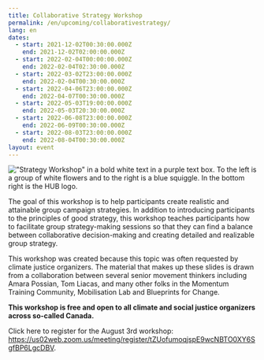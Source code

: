 ```yaml
---
title: Collaborative Strategy Workshop
permalink: /en/upcoming/collaborativestrategy/
lang: en
dates:
  - start: 2021-12-02T00:30:00.000Z
    end: 2021-12-02T02:00:00.000Z
  - start: 2022-02-04T00:00:00.000Z
    end: 2022-02-04T02:30:00.000Z
  - start: 2022-03-02T23:00:00.000Z
    end: 2022-02-04T00:30:00.000Z
  - start: 2022-04-06T23:00:00.000Z
    end: 2022-04-07T00:30:00.000Z
  - start: 2022-05-03T19:00:00.000Z
    end: 2022-05-03T20:30:00.000Z
  - start: 2022-06-08T23:00:00.000Z
    end: 2022-06-09T00:30:00.000Z
  - start: 2022-08-03T23:00:00.000Z
    end: 2022-08-04T00:30:00.000Z
layout: event
---
```

!["Strategy Workshop" in a bold white text in a purple text box. To the left is a group of white flowers and to the right is a blue squiggle. In the bottom right is the HUB logo.](/media/collaborative_strategy_workshop_websitezoom_banner.png "Collaborative Strategy Workshop")

The goal of this workshop is to help participants create realistic and attainable group campaign strategies. In addition to introducing participants to the principles of good strategy, this workshop teaches participants how to facilitate group strategy-making sessions so that they can find a balance between collaborative decision-making and creating detailed and realizable group strategy.

This workshop was created because this topic was often requested by climate justice organizers. The material that makes up these slides is drawn from a collaboration between several senior movement thinkers including Amara Possian, Tom Liacas, and many other folks in the Momentum Training Community, Mobilisation Lab and Blueprints for Change.

**This workshop is free and open to all climate and social justice organizers across so-called Canada.**[](https://us02web.zoom.us/meeting/register/tZcrd-igrj8jHdDt23s0ghqOvTb8-Hbk4K_S)

[](https://us02web.zoom.us/meeting/register/tZAlcO2vqzsoG92Cwe8IHkIZdB4-MOWA-cwk)Click here to register for the August 3rd workshop: <https://us02web.zoom.us/meeting/register/tZUofumoqjspE9wcNBTO0XY6SgfBP6LgcDBV>.[](https://us02web.zoom.us/meeting/register/tZAlcO2vqzsoG92Cwe8IHkIZdB4-MOWA-cwk)
